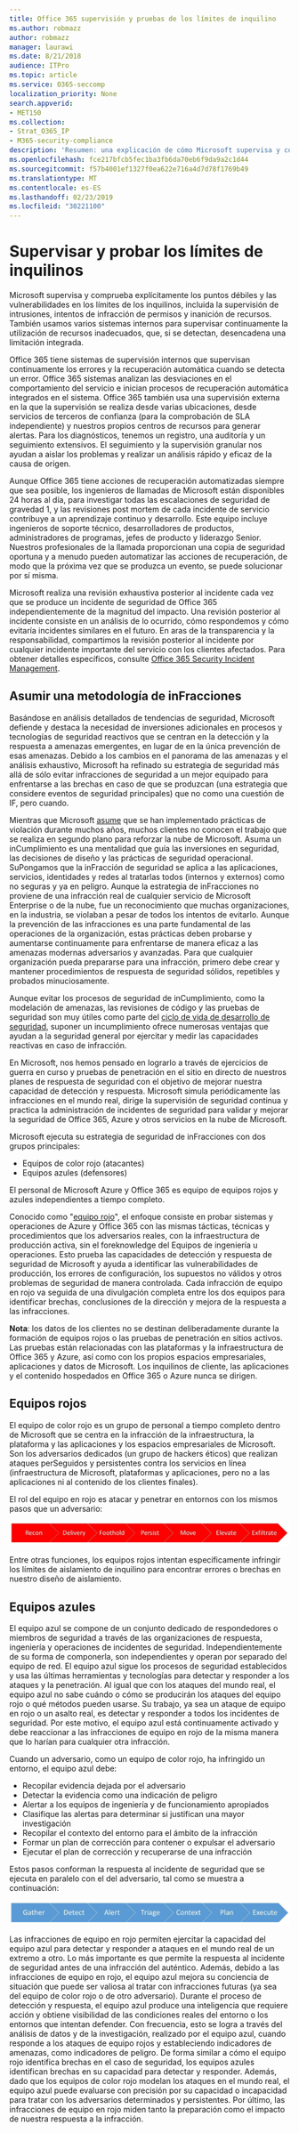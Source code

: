 ```yaml
---
title: Office 365 supervisión y pruebas de los límites de inquilino
ms.author: robmazz
author: robmazz
manager: laurawi
ms.date: 8/21/2018
audience: ITPro
ms.topic: article
ms.service: O365-seccomp
localization_priority: None
search.appverid:
- MET150
ms.collection:
- Strat_O365_IP
- M365-security-compliance
description: 'Resumen: una explicación de cómo Microsoft supervisa y comprueba los límites de inquilino para Office 365.'
ms.openlocfilehash: fce217bfcb5fec1ba3fb6da70eb6f9da9a2c1d44
ms.sourcegitcommit: f57b4001ef1327f0ea622e716a4d7d78f1769b49
ms.translationtype: MT
ms.contentlocale: es-ES
ms.lasthandoff: 02/23/2019
ms.locfileid: "30221100"
---
```

# <a name="monitoring-and-testing-tenant-boundaries"></a>Supervisar y probar los límites de inquilinos
Microsoft supervisa y comprueba explícitamente los puntos débiles y las vulnerabilidades en los límites de los inquilinos, incluida la supervisión de intrusiones, intentos de infracción de permisos y inanición de recursos. También usamos varios sistemas internos para supervisar continuamente la utilización de recursos inadecuados, que, si se detectan, desencadena una limitación integrada.

Office 365 tiene sistemas de supervisión internos que supervisan continuamente los errores y la recuperación automática cuando se detecta un error. Office 365 sistemas analizan las desviaciones en el comportamiento del servicio e inician procesos de recuperación automática integrados en el sistema. Office 365 también usa una supervisión externa en la que la supervisión se realiza desde varias ubicaciones, desde servicios de terceros de confianza (para la comprobación de SLA independiente) y nuestros propios centros de recursos para generar alertas. Para los diagnósticos, tenemos un registro, una auditoría y un seguimiento extensivos. El seguimiento y la supervisión granular nos ayudan a aislar los problemas y realizar un análisis rápido y eficaz de la causa de origen.

Aunque Office 365 tiene acciones de recuperación automatizadas siempre que sea posible, los ingenieros de llamadas de Microsoft están disponibles 24 horas al día, para investigar todas las escalaciones de seguridad de gravedad 1, y las revisiones post mortem de cada incidente de servicio contribuye a un aprendizaje continuo y desarrollo. Este equipo incluye ingenieros de soporte técnico, desarrolladores de productos, administradores de programas, jefes de producto y liderazgo Senior. Nuestros profesionales de la llamada proporcionan una copia de seguridad oportuna y a menudo pueden automatizar las acciones de recuperación, de modo que la próxima vez que se produzca un evento, se puede solucionar por sí misma.

Microsoft realiza una revisión exhaustiva posterior al incidente cada vez que se produce un incidente de seguridad de Office 365 independientemente de la magnitud del impacto. Una revisión posterior al incidente consiste en un análisis de lo ocurrido, cómo respondemos y cómo evitaría incidentes similares en el futuro. En aras de la transparencia y la responsabilidad, compartimos la revisión posterior al incidente por cualquier incidente importante del servicio con los clientes afectados. Para obtener detalles específicos, consulte [Office 365 Security Incident Management](http://aka.ms/Office365SIM).

## <a name="assume-breach-methodology"></a>Asumir una metodología de inFracciones
Basándose en análisis detallados de tendencias de seguridad, Microsoft defiende y destaca la necesidad de inversiones adicionales en procesos y tecnologías de seguridad reactivos que se centran en la detección y la respuesta a amenazas emergentes, en lugar de en la única prevención de esas amenazas. Debido a los cambios en el panorama de las amenazas y el análisis exhaustivo, Microsoft ha refinado su estrategia de seguridad más allá de sólo evitar infracciones de seguridad a un mejor equipado para enfrentarse a las brechas en caso de que se produzcan (una estrategia que considere eventos de seguridad principales) que no como una cuestión de IF, pero cuando.

Mientras que Microsoft [asume](https://www.microsoft.com/en-us/TrustCenter/Security/default.aspx) que se han implementado prácticas de violación durante muchos años, muchos clientes no conocen el trabajo que se realiza en segundo plano para reforzar la nube de Microsoft. Asuma un inCumplimiento es una mentalidad que guía las inversiones en seguridad, las decisiones de diseño y las prácticas de seguridad operacional. SuPongamos que la inFracción de seguridad se aplica a las aplicaciones, servicios, identidades y redes al tratarlas todos (internos y externos) como no seguras y ya en peligro. Aunque la estrategia de inFracciones no proviene de una infracción real de cualquier servicio de Microsoft Enterprise o de la nube, fue un reconocimiento que muchas organizaciones, en la industria, se violaban a pesar de todos los intentos de evitarlo. Aunque la prevención de las infracciones es una parte fundamental de las operaciones de la organización, estas prácticas deben probarse y aumentarse continuamente para enfrentarse de manera eficaz a las amenazas modernas adversarios y avanzadas. Para que cualquier organización pueda prepararse para una infracción, primero debe crear y mantener procedimientos de respuesta de seguridad sólidos, repetibles y probados minuciosamente.

Aunque evitar los procesos de seguridad de inCumplimiento, como la modelación de amenazas, las revisiones de código y las pruebas de seguridad son muy útiles como parte del [ciclo de vida de desarrollo de seguridad](http://www.microsoft.com/security/sdl/default.aspx), suponer un incumplimiento ofrece numerosas ventajas que ayudan a la seguridad general por ejercitar y medir las capacidades reactivas en caso de infracción.

En Microsoft, nos hemos pensado en lograrlo a través de ejercicios de guerra en curso y pruebas de penetración en el sitio en directo de nuestros planes de respuesta de seguridad con el objetivo de mejorar nuestra capacidad de detección y respuesta. Microsoft simula periódicamente las infracciones en el mundo real, dirige la supervisión de seguridad continua y practica la administración de incidentes de seguridad para validar y mejorar la seguridad de Office 365, Azure y otros servicios en la nube de Microsoft.

Microsoft ejecuta su estrategia de seguridad de inFracciones con dos grupos principales:
- Equipos de color rojo (atacantes)
- Equipos azules (defensores)

El personal de Microsoft Azure y Office 365 es equipo de equipos rojos y azules independientes a tiempo completo.

Conocido como "[equipo rojo](http://go.microsoft.com/fwlink/?linkid=518599)", el enfoque consiste en probar sistemas y operaciones de Azure y Office 365 con las mismas tácticas, técnicas y procedimientos que los adversarios reales, con la infraestructura de producción activa, sin el foreknowledge del Equipos de ingeniería u operaciones. Esto prueba las capacidades de detección y respuesta de seguridad de Microsoft y ayuda a identificar las vulnerabilidades de producción, los errores de configuración, los supuestos no válidos y otros problemas de seguridad de manera controlada. Cada infracción de equipo en rojo va seguida de una divulgación completa entre los dos equipos para identificar brechas, conclusiones de la dirección y mejora de la respuesta a las infracciones.

**Nota**: los datos de los clientes no se destinan deliberadamente durante la formación de equipos rojos o las pruebas de penetración en sitios activos. Las pruebas están relacionadas con las plataformas y la infraestructura de Office 365 y Azure, así como con los propios espacios empresariales, aplicaciones y datos de Microsoft. Los inquilinos de cliente, las aplicaciones y el contenido hospedados en Office 365 o Azure nunca se dirigen.

## <a name="red-teams"></a>Equipos rojos
El equipo de color rojo es un grupo de personal a tiempo completo dentro de Microsoft que se centra en la infracción de la infraestructura, la plataforma y las aplicaciones y los espacios empresariales de Microsoft. Son los adversarios dedicados (un grupo de hackers éticos) que realizan ataques perSeguidos y persistentes contra los servicios en línea (infraestructura de Microsoft, plataformas y aplicaciones, pero no a las aplicaciones ni al contenido de los clientes finales).

El rol del equipo en rojo es atacar y penetrar en entornos con los mismos pasos que un adversario:
 
![Fases de inFracción](media/office-365-isolation-breach-stages.png)

Entre otras funciones, los equipos rojos intentan específicamente infringir los límites de aislamiento de inquilino para encontrar errores o brechas en nuestro diseño de aislamiento.

## <a name="blue-teams"></a>Equipos azules
El equipo azul se compone de un conjunto dedicado de respondedores o miembros de seguridad a través de las organizaciones de respuesta, ingeniería y operaciones de incidentes de seguridad. Independientemente de su forma de componerla, son independientes y operan por separado del equipo de red. El equipo azul sigue los procesos de seguridad establecidos y usa las últimas herramientas y tecnologías para detectar y responder a los ataques y la penetración. Al igual que con los ataques del mundo real, el equipo azul no sabe cuándo o cómo se producirán los ataques del equipo rojo o qué métodos pueden usarse. Su trabajo, ya sea un ataque de equipo en rojo o un asalto real, es detectar y responder a todos los incidentes de seguridad. Por este motivo, el equipo azul está continuamente activado y debe reaccionar a las infracciones de equipo en rojo de la misma manera que lo harían para cualquier otra infracción.

Cuando un adversario, como un equipo de color rojo, ha infringido un entorno, el equipo azul debe:
- Recopilar evidencia dejada por el adversario
- Detectar la evidencia como una indicación de peligro
- Alertar a los equipos de ingeniería y de funcionamiento apropiados
- Clasifique las alertas para determinar si justifican una mayor investigación
- Recopilar el contexto del entorno para el ámbito de la infracción
- Formar un plan de corrección para contener o expulsar el adversario
- Ejecutar el plan de corrección y recuperarse de una infracción

Estos pasos conforman la respuesta al incidente de seguridad que se ejecuta en paralelo con el del adversario, tal como se muestra a continuación:
 
![Fases de respuesta a las inFracciones](media/office-365-isolation-breach-response-stages.png)

Las infracciones de equipo en rojo permiten ejercitar la capacidad del equipo azul para detectar y responder a ataques en el mundo real de un extremo a otro. Lo más importante es que permite la respuesta al incidente de seguridad antes de una infracción del auténtico. Además, debido a las infracciones de equipo en rojo, el equipo azul mejora su conciencia de situación que puede ser valiosa al tratar con infracciones futuras (ya sea del equipo de color rojo o de otro adversario). Durante el proceso de detección y respuesta, el equipo azul produce una inteligencia que requiere acción y obtiene visibilidad de las condiciones reales del entorno o los entornos que intentan defender. Con frecuencia, esto se logra a través del análisis de datos y de la investigación, realizado por el equipo azul, cuando responde a los ataques de equipo rojos y estableciendo indicadores de amenazas, como indicadores de peligro. De forma similar a cómo el equipo rojo identifica brechas en el caso de seguridad, los equipos azules identifican brechas en su capacidad para detectar y responder. Además, dado que los equipos de color rojo modelan los ataques en el mundo real, el equipo azul puede evaluarse con precisión por su capacidad o incapacidad para tratar con los adversarios determinados y persistentes. Por último, las infracciones de equipo en rojo miden tanto la preparación como el impacto de nuestra respuesta a la infracción.
